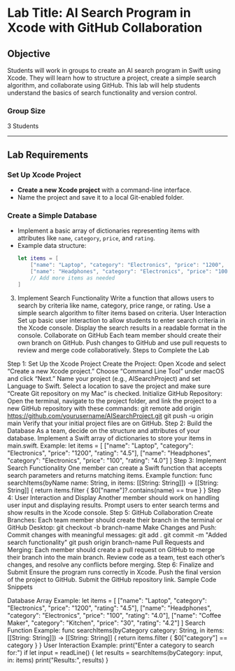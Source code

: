 # Lab Title: AI Search Program in Xcode with GitHub Collaboration

## Objective
Students will work in groups to create an AI search program in Swift using Xcode. They will learn how to structure a project, create a simple search algorithm, and collaborate using GitHub. This lab will help students understand the basics of search functionality and version control.

### Group Size
3 Students

---

## Lab Requirements

### Set Up Xcode Project
- **Create a new Xcode project** with a command-line interface.
- Name the project and save it to a local Git-enabled folder.

### Create a Simple Database
- Implement a basic array of dictionaries representing items with attributes like `name`, `category`, `price`, and `rating`.
- Example data structure:
  ```swift
  let items = [
      ["name": "Laptop", "category": "Electronics", "price": "1200", "rating": "4.5"],
      ["name": "Headphones", "category": "Electronics", "price": "100", "rating": "4.0"]
      // Add more items as needed
  ]

3. Implement Search Functionality
Write a function that allows users to search by criteria like name, category, price range, or rating.
Use a simple search algorithm to filter items based on criteria.
User Interaction
Set up basic user interaction to allow students to enter search criteria in the Xcode console.
Display the search results in a readable format in the console.
Collaborate on GitHub
Each team member should create their own branch on GitHub.
Push changes to GitHub and use pull requests to review and merge code collaboratively.
Steps to Complete the Lab

Step 1: Set Up the Xcode Project
Create the Project:
Open Xcode and select “Create a new Xcode project.”
Choose “Command Line Tool” under macOS and click “Next.”
Name your project (e.g., AISearchProject) and set Language to Swift.
Select a location to save the project and make sure “Create Git repository on my Mac” is checked.
Initialize GitHub Repository:
Open the terminal, navigate to the project folder, and link the project to a new GitHub repository with these commands:
git remote add origin https://github.com/yourusername/AISearchProject.git
git push -u origin main
Verify that your initial project files are on GitHub.
Step 2: Build the Database
As a team, decide on the structure and attributes of your database.
Implement a Swift array of dictionaries to store your items in main.swift.
Example:
let items = [
    ["name": "Laptop", "category": "Electronics", "price": "1200", "rating": "4.5"],
    ["name": "Headphones", "category": "Electronics", "price": "100", "rating": "4.0"]
]
Step 3: Implement Search Functionality
One member can create a Swift function that accepts search parameters and returns matching items.
Example function:
func searchItems(byName name: String, in items: [[String: String]]) -> [[String: String]] {
    return items.filter { $0["name"]?.contains(name) == true }
}
Step 4: User Interaction and Display
Another member should work on handling user input and displaying results. Prompt users to enter search terms and show results in the Xcode console.
Step 5: GitHub Collaboration
Create Branches:
Each team member should create their branch in the terminal or GitHub Desktop:
git checkout -b branch-name
Make Changes and Push:
Commit changes with meaningful messages:
git add .
git commit -m "Added search functionality"
git push origin branch-name
Pull Requests and Merging:
Each member should create a pull request on GitHub to merge their branch into the main branch.
Review code as a team, test each other’s changes, and resolve any conflicts before merging.
Step 6: Finalize and Submit
Ensure the program runs correctly in Xcode.
Push the final version of the project to GitHub.
Submit the GitHub repository link.
Sample Code Snippets

Database Array Example:
let items = [
    ["name": "Laptop", "category": "Electronics", "price": "1200", "rating": "4.5"],
    ["name": "Headphones", "category": "Electronics", "price": "100", "rating": "4.0"],
    ["name": "Coffee Maker", "category": "Kitchen", "price": "30", "rating": "4.2"]
]
Search Function Example:
func searchItems(byCategory category: String, in items: [[String: String]]) -> [[String: String]] {
    return items.filter { $0["category"] == category }
}
User Interaction Example:
print("Enter a category to search for:")
if let input = readLine() {
    let results = searchItems(byCategory: input, in: items)
    print("Results:", results)
}
